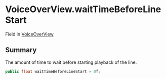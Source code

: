# VoiceOverView.waitTimeBeforeLineStart

Field in [VoiceOverView](/api/csharp/yarn.unity.voiceoverview.md)

## Summary


The amount of time to wait before starting playback of the line.


```csharp
public float waitTimeBeforeLineStart = 0f;
```

